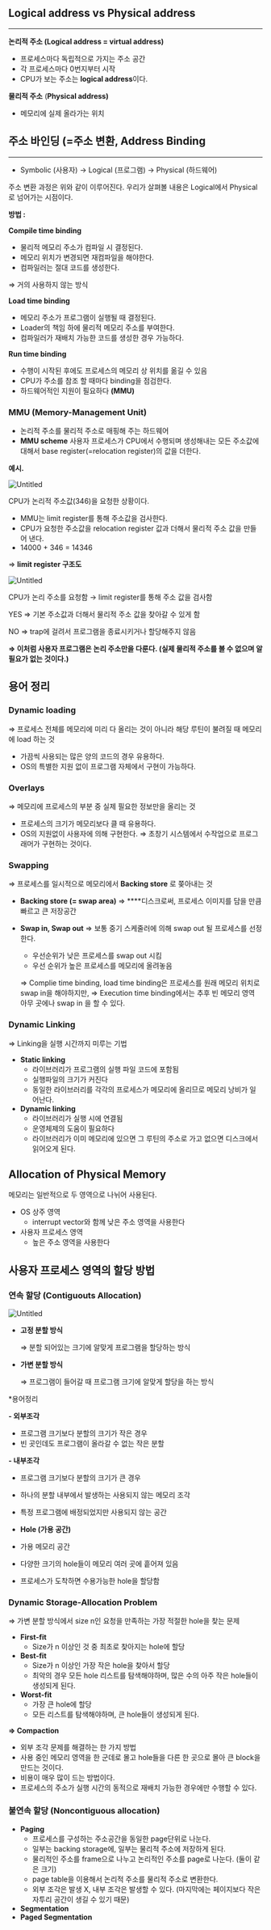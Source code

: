 ## Logical address vs Physical address

---

**논리적 주소 (Logical address = virtual address)**

- 프로세스마다 독립적으로 가지는 주소 공간
- 각 프로세스마다 0번지부터 시작
- CPU가 보는 주소는 **logical address**이다.

**물리적 주소** (**Physical address)**

- 메모리에 실제 올라가는 위치

## **주소 바인딩 (=주소 변환, Address Binding**

---

- Symbolic  (사용자) → Logical  (프로그램) → Physical (하드웨어)

주소 변환 과정은 위와 같이 이루어진다.
우리가 살펴볼 내용은 Logical에서 Physical로 넘어가는 시점이다.

**방법 :**

**Compile time binding**

- 물리적 메모리 주소가 컴파일 시 결정된다.
- 메모리 위치가 변경되면 재컴파일을 해야한다.
- 컴파일러는 절대 코드를 생성한다.

⇒ 거의 사용하지 않는 방식

**Load time binding**

- 메모리 주소가 프로그램이 실행될 때 결정된다.
- Loader의 책임 하에 물리적 메모리 주소를 부여한다.
- 컴파일러가 재배치 가능한 코드를 생성한 경우 가능하다.

**Run time binding**

- 수행이 시작된 후에도 프로세스의 메모리 상 위치를 옮길 수 있음
- CPU가 주소를 참조 할 때마다 binding을 점검한다.
- 하드웨어적인 지원이 필요하다 **(MMU)**

### **MMU (Memory-Management Unit)**

- 논리적 주소를 물리적 주소로 매핑해 주는 하드웨어
- **MMU scheme**
사용자 프로세스가 CPU에서 수행되며 생성해내는 모든 주소값에 대해서 base register(=relocation register)의 값을 더한다.

**예시.**

![Untitled](https://s3-us-west-2.amazonaws.com/secure.notion-static.com/a4c1b727-da44-41c3-819f-6fef4cf09d65/Untitled.png)

CPU가 논리적 주소값(346)을 요청한 상황이다.

- MMU는 limit register를 통해 주소값을 검사한다.
- CPU가 요청한 주소값을 relocation register 값과 더해서
물리적 주소 값을 만들어 낸다.
- 14000 + 346 = 14346

⇒ **limit register 구조도**

![Untitled](https://s3-us-west-2.amazonaws.com/secure.notion-static.com/8b2462aa-363b-4b05-b4c1-3544eaf39eed/Untitled.png)

CPU가 논리 주소를 요청함 → limit register를 통해 주소 값을 검사함

YES ⇒ 기본 주소값과 더해서 물리적 주소 값을 찾아갈 수 있게 함

NO ⇒ trap에 걸려서 프로그램을 종료시키거나 할당해주지 않음

**⇒ 이처럼 사용자 프로그램은 논리 주소만을 다룬다.
    (실제 물리적 주소를 볼 수 없으며 알 필요가 없는 것이다.)**

## 용어 정리

### Dynamic loading

⇒  프로세스 전체를 메모리에 미리 다 올리는 것이 아니라 해당 루틴이 불려질 때 메모리에 load 하는 것

- 가끔씩 사용되는 많은 양의 코드의 경우 유용하다.
- OS의 특별한 지원 없이 프로그램 자체에서 구현이 가능하다.

### Overlays

⇒ 메모리에 프로세스의 부분 중 실제 필요한 정보만을 올리는 것

- 프로세스의 크기가 메모리보다 클 때 유용하다.
- OS의 지원없이 사용자에 의해 구현한다.
⇒ 초창기 시스템에서 수작업으로 프로그래머가 구현하는 것이다.

### Swapping

⇒ 프로세스를 일시적으로 메모리에서 **Backing store** 로 쫒아내는 것

- **Backing store (= swap area)**
⇒ ****디스크로써, 프로세스 이미지를 담을 만큼 빠르고 큰 저장공간
- **Swap in, Swap out**
⇒ 보통 중기 스케줄러에 의해 swap out 될 프로세스를 선정한다.
    - 우선순위가 낮은 프로세스를 swap out 시킴
    - 우선 순위가 높은 프로세스를 메모리에 올려놓음
    
    ⇒  Complie time binding, load time binding은 프로세스를
         원래 메모리 위치로 swap in을 해야하지만,
    ⇒ Execution time binding에서는 추후 빈 메모리 영역 아무 곳에나
        swap in 을 할 수 있다.
    

### Dynamic Linking

⇒ Linking을 실행 시간까지 미루는 기법

- **Static linking**
    - 라이브러리가 프로그램의 실행 파일 코드에 포함됨
    - 실행파일의 크기가 커진다
    - 동일한 라이브러리를 각각의 프로세스가 메모리에 올리므로
    메모리 낭비가 일어난다.
- **Dynamic linking**
    - 라이브러리가 실행 시에 연결됨
    - 운영체제의 도움이 필요하다
    - 라이브러리가 이미 메모리에 있으면 그 루틴의 주소로 가고
    없으면 디스크에서 읽어오게 된다.

## Allocation of Physical Memory

메모리는 일반적으로 두 영역으로 나뉘어 사용된다.

- OS 상주 영역
    - interrupt vector와 함께 낮은 주소 영역을 사용한다
- 사용자 프로세스 영역
    - 높은 주소 영역을 사용한다
    

## 사용자 프로세스 영역의 할당 방법

### **연속 할당 (Contiguouts Allocation)**

![Untitled](https://s3-us-west-2.amazonaws.com/secure.notion-static.com/3727ca1c-eedb-4ba3-9c86-b931848b3809/Untitled.png)

- **고정 분할 방식**
    
    ⇒ 분할 되어있는 크기에 알맞게 프로그램을 할당하는 방식
    
- **가변 분할 방식**
    
    ⇒ 프로그램이 들어갈 때 프로그램 크기에 알맞게 할당을 하는 방식 
    

*용어정리

 **- 외부조각**

- 프로그램 크기보다 분할의 크기가 작은 경우
- 빈 곳인데도 프로그램이 올라갈 수 없는 작은 분할

 **- 내부조각** 

- 프로그램 크기보다 분할의 크기가 큰 경우
- 하나의 분할 내부에서 발생하는 사용되지 않는 메모리 조각
- 특정 프로그램에 배정되었지만 사용되지 않는 공간

 - **Hole (가용 공간)**

- 가용 메모리 공간
- 다양한 크기의 hole들이 메모리 여러 곳에 흩어져 있음
- 프로세스가 도착하면 수용가능한 hole을 할당함

### **Dynamic Storage-Allocation Problem**

⇒ 가변 분할 방식에서 size n인 요청을 만족하는 가장 적절한 hole을 찾는 문제

- **First-fit**
    - Size가 n 이상인 것 중 최초로 찾아지는 hole에 할당
- **Best-fit**
    - Size가 n 이상인 가장 작은 hole을 찾아서 할당
    - 최악의 경우 모든 hole 리스트를 탐색해야하며, 많은 수의 아주 작은 hole들이 생성되게 된다.
- **Worst-fit**
    - 가장 큰 hole에 할당
    - 모든 리스트를 탐색해야하며, 큰 hole들이 생성되게 된다.

**⇒ Compaction**

- 외부 조각 문제를 해결하는 한 가지 방법
- 사용 중인 메모리 영역을 한 군데로 몰고 hole들을 다른 한 곳으로 몰아 큰 block을 만드는 것이다.
- 비용이 매우 많이 드는 방법이다.
- 프로세스의 주소가 실행 시간의 동적으로 재배치 가능한 경우에만 수행할 수 있다.

### **불연속 할당 (Noncontiguous allocation)**

- **Paging**
    - 프로세스를 구성하는 주소공간을 동일한 page단위로 나눈다.
    - 일부는 backing storage에, 일부는 물리적 주소에 저장하게 된다.
    - 물리적인 주소를 frame으로 나누고
    논리적인 주소를 page로 나눈다. (둘이 같은 크기)
    - page table을 이용해서 논리적 주소를 물리적 주소로 변환한다.
    - 외부 조각은 발생 X,  내부 조각은 발생할 수 있다.
    (마지막에는 페이지보다 작은 자투리 공간이 생길 수 있기 때문)
- **Segmentation**
- **Paged Segmentation**
